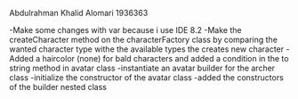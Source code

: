Abdulrahman Khalid Alomari 1936363


-Make some changes with var because i use IDE 8.2
-Make the createCharacter method on the characterFactory class by comparing the wanted character type withe the available types the creates new character
-Added a haircolor (none) for bald characters and added a condition in the to string method in avatar class
-instantiate an avatar builder for the archer class
-initialize the constructor of the avatar class
-added the constructors of the builder nested class
